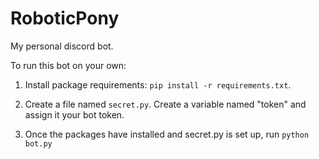 # RoboticPony
My personal discord bot.

To run this bot on your own:
1. Install package requirements: `pip install -r requirements.txt`.

2. Create a file named `secret.py`. Create a variable named "token" and assign it your bot token.

3. Once the packages have installed and secret.py is set up, run `python bot.py`
